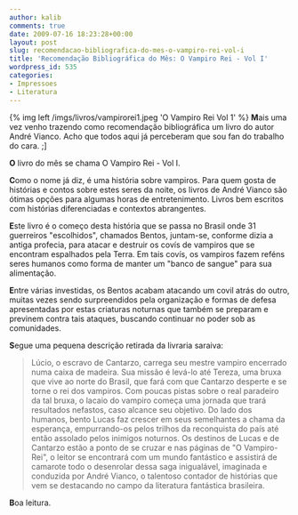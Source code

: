 ```yaml
---
author: kalib
comments: true
date: 2009-07-16 18:23:28+00:00
layout: post
slug: recomendacao-bibliografica-do-mes-o-vampiro-rei-vol-i
title: 'Recomendação Bibliográfica do Mês: O Vampiro Rei - Vol I'
wordpress_id: 535
categories:
- Impressoes
- Literatura
---
```

{% img left /imgs/livros/vampirorei1.jpeg 'O Vampiro Rei Vol 1' %}
**M**ais uma vez venho trazendo como recomendação bibliográfica um livro do autor André Vianco. Acho que todos aqui já perceberam que sou fan do trabalho do cara. ;]

**O** livro do mês se chama O Vampiro Rei - Vol I.

**C**omo o nome já diz, é uma história sobre vampiros. Para quem gosta de histórias e contos sobre estes seres da noite, os livros de André Vianco são ótimas opções para algumas horas de entretenimento. Livros bem escritos com histórias diferenciadas e contextos abrangentes.

**E**ste livro é o começo desta história que se passa no Brasil onde 31 guerreiros "escolhidos", chamados Bentos, juntam-se, conforme dizia a antiga profecia, para atacar e destruir os covís de vampiros que se encontram espalhados pela Terra. Em tais covís, os vampiros fazem reféns seres humanos como forma de manter um "banco de sangue" para sua alimentação.

**E**ntre várias investidas, os Bentos acabam atacando um covil atrás do outro, muitas vezes sendo surpreendidos pela organização e formas de defesa apresentadas por estas criaturas noturnas que também se preparam e previnem contra tais ataques, buscando continuar no poder sob as comunidades.

**S**egue uma pequena descrição retirada da livraria saraiva:


> Lúcio, o escravo de Cantarzo, carrega seu mestre vampiro encerrado numa caixa de madeira. Sua missão é levá-lo até Tereza, uma bruxa que vive ao norte do Brasil, que fará com que Cantarzo desperte e se torne o rei dos vampiros. Com poucas pistas sobre o real paradeiro da tal bruxa, o lacaio do vampiro começa uma jornada que trará resultados nefastos, caso alcance seu objetivo.
Do lado dos humanos, bento Lucas faz crescer em seus semelhantes a chama da esperança, empurrando-os pelos trilhos da reconquista do país até então assolado pelos inimigos noturnos. Os destinos de Lucas e de Cantarzo estão a ponto de se cruzar e nas páginas de "O Vampiro-Rei", o leitor se encontrará com um mundo fantástico e assistirá de camarote todo o desenrolar dessa saga inigualável, imaginada e conduzida por André Vianco, o talentoso contador de histórias que vem se destacando no campo da literatura fantástica brasileira.


**B**oa leitura.